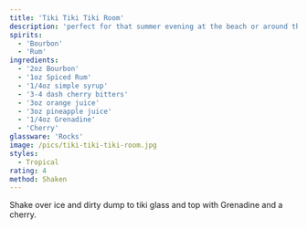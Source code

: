 ```yaml
---
title: 'Tiki Tiki Tiki Room'
description: 'perfect for that summer evening at the beach or around the firepit'
spirits:
  - 'Bourbon'
  - 'Rum'
ingredients:
  - '2oz Bourbon'
  - '1oz Spiced Rum'
  - '1/4oz simple syrup'
  - '3-4 dash cherry bitters'
  - '3oz orange juice'
  - '3oz pineapple juice'
  - '1/4oz Grenadine'
  - 'Cherry'
glassware: 'Rocks'
image: /pics/tiki-tiki-tiki-room.jpg
styles:
  - Tropical
rating: 4
method: Shaken
---
```





Shake over ice and dirty dump to tiki glass and top with Grenadine and a cherry.
